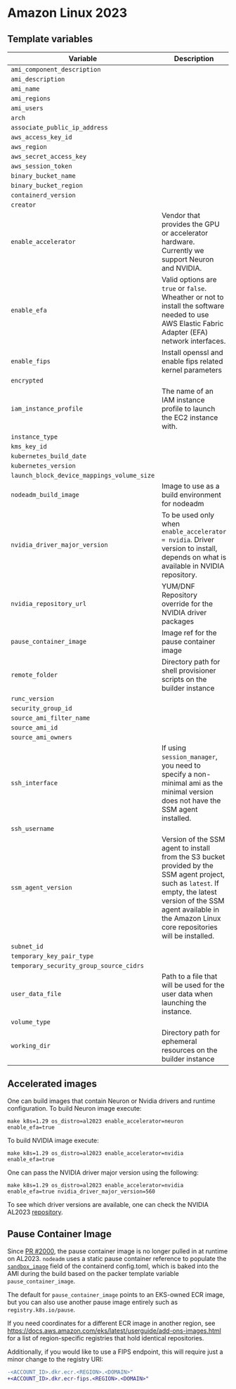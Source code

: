 # Amazon Linux 2023

## Template variables

<!-- template-variable-table-boundary -->
| Variable | Description |
| - | - |
| `ami_component_description` |  |
| `ami_description` |  |
| `ami_name` |  |
| `ami_regions` |  |
| `ami_users` |  |
| `arch` |  |
| `associate_public_ip_address` |  |
| `aws_access_key_id` |  |
| `aws_region` |  |
| `aws_secret_access_key` |  |
| `aws_session_token` |  |
| `binary_bucket_name` |  |
| `binary_bucket_region` |  |
| `containerd_version` |  |
| `creator` |  |
| `enable_accelerator` | Vendor that provides the GPU or accelerator hardware. Currently we support Neuron and NVIDIA. |
| `enable_efa` | Valid options are ```true``` or ```false```. Wheather or not to install the software needed to use AWS Elastic Fabric Adapter (EFA) network interfaces. |
| `enable_fips` | Install openssl and enable fips related kernel parameters |
| `encrypted` |  |
| `iam_instance_profile` | The name of an IAM instance profile to launch the EC2 instance with. |
| `instance_type` |  |
| `kms_key_id` |  |
| `kubernetes_build_date` |  |
| `kubernetes_version` |  |
| `launch_block_device_mappings_volume_size` |  |
| `nodeadm_build_image` | Image to use as a build environment for nodeadm |
| `nvidia_driver_major_version` | To be used only when ```enable_accelerator = nvidia```. Driver version to install, depends on what is available in NVIDIA repository. |
| `nvidia_repository_url` | YUM/DNF Repository override for the NVIDIA driver packages |
| `pause_container_image` | Image ref for the pause container image |
| `remote_folder` | Directory path for shell provisioner scripts on the builder instance |
| `runc_version` |  |
| `security_group_id` |  |
| `source_ami_filter_name` |  |
| `source_ami_id` |  |
| `source_ami_owners` |  |
| `ssh_interface` | If using ```session_manager```, you need to specify a non-minimal ami as the minimal version does not have the SSM agent installed. |
| `ssh_username` |  |
| `ssm_agent_version` | Version of the SSM agent to install from the S3 bucket provided by the SSM agent project, such as ```latest```. If empty, the latest version of the SSM agent available in the Amazon Linux core repositories will be installed. |
| `subnet_id` |  |
| `temporary_key_pair_type` |  |
| `temporary_security_group_source_cidrs` |  |
| `user_data_file` | Path to a file that will be used for the user data when launching the instance. |
| `volume_type` |  |
| `working_dir` | Directory path for ephemeral resources on the builder instance |
<!-- template-variable-table-boundary -->

## Accelerated images

One can build images that contain Neuron or Nvidia drivers and runtime configuration. To build Neuron image execute:

```
make k8s=1.29 os_distro=al2023 enable_accelerator=neuron enable_efa=true
```

To build NVIDIA image execute:
```
make k8s=1.29 os_distro=al2023 enable_accelerator=nvidia enable_efa=true
```

One can pass the NVIDIA driver major version using the following:
```
make k8s=1.29 os_distro=al2023 enable_accelerator=nvidia enable_efa=true nvidia_driver_major_version=560
```
To see which driver versions are available, one can check the NVIDIA AL2023 [repository](https://developer.download.nvidia.com/compute/cuda/repos/amzn2023/).

## Pause Container Image

Since [PR #2000](https://github.com/awslabs/amazon-eks-ami/pull/2000), the pause
container image is no longer pulled in at runtime on AL2023. `nodeadm` uses a
static pause container reference to populate the
[`sandbox_image`](https://github.com/containerd/containerd/blob/963c2160485631c3d4c1068aa28cea34c884a347/docs/cri/config.md?plain=1#L314-L315)
field of the containerd config.toml, which is baked into the AMI during the
build based on the packer template variable `pause_container_image`.

The default for `pause_container_image` points to an EKS-owned ECR image, but
you can also use another pause image entirely such as `registry.k8s.io/pause`.

If you need coordinates for a different ECR image in another region, see
https://docs.aws.amazon.com/eks/latest/userguide/add-ons-images.html for a list
of region-specific registries that hold identical repositories.

Additionally, if you would like to use a FIPS endpoint, this will require just a
minor change to the registry URI:
```diff
-<ACCOUNT_ID>.dkr.ecr.<REGION>.<DOMAIN>"
+<ACCOUNT_ID>.dkr.ecr-fips.<REGION>.<DOMAIN>"
```
